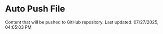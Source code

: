 # Auto Push File

Content that will be pushed to GitHub repository.
Last updated: 07/27/2025, 04:05:03 PM